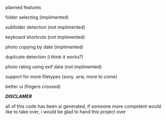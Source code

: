 planned features

folder selecting (implimented)

subfolder detection (not implimented)

keyboard shortcuts (not implimented)

photo copying by date (implimented)

duplicate detection (i think it works?)

photo rating using exif data (not implimented)

support for more filetypes (sony .arw, more to come)

better ui (fingers crossed)


***DISCLAMER***

all of this code has been ai generated, if someone more competent would like to take over, i would be glad to hand this project over
